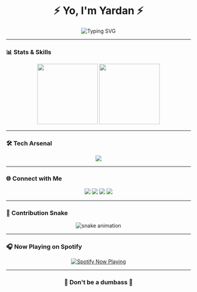 <!-- Banner / Typing Effect -->
<h1 align="center">⚡ Yo, I'm Yardan ⚡</h1>
<p align="center">
  <img src="https://readme-typing-svg.demolab.com?font=Orbitron&size=28&duration=3000&pause=1000&color=00F0FF&center=true&vCenter=true&width=600&lines=Welcome+to+my+Cyber+Profile;Coder+%7C+Gamer+%7C+Network+Enthusiast;Leveling+up+one+commit+at+a+time+🚀" alt="Typing SVG" />
</p>

---

### 📊 Stats & Skills
<p align="center">
  <img src="https://github-readme-stats.vercel.app/api?username=yardanshaq&show_icons=true&theme=synthwave" height="165"/>
  <img src="https://github-readme-stats.vercel.app/api/top-langs/?username=yardanshaq&layout=compact&theme=synthwave" height="165"/>
</p>

---

### 🛠️ Tech Arsenal
<p align="center">
  <img src="https://skillicons.dev/icons?i=js,ts,react,python,docker,linux,mysql,vscode,git" />
</p>

---

### 🌐 Connect with Me
<p align="center">
  <a href="https://tiktok.com/yardanshaq"><img src="https://skillicons.dev/icons?i=tiktok" /></a>
  <a href="https://x.com/yardanshaq"><img src="https://skillicons.dev/icons?i=x" /></a>
  <a href="https://discord.gg/yardanshaq"><img src="https://skillicons.dev/icons?i=discord" /></a>
  <a href="https://instagram.com/yardanshaq"><img src="https://skillicons.dev/icons?i=instagram" /></a>
</p>

---

### 🐍 Contribution Snake
<p align="center">
  <img src="https://raw.githubusercontent.com/yardanshaq/yardanshaq/output/github-contribution-grid-snake-dark.svg" alt="snake animation"/>
</p>

---

### 🎧 Now Playing on Spotify
<p align="center">
  <a href="https://open.spotify.com/user/31gqeqbcrwv6jibq3zzoxqbvhu64?si=8216f3796ba441a5">
    <img src="https://novatorem-yourusername.vercel.app/api/spotify" alt="Spotify Now Playing" />
  </a>
</p>

---

<h3 align="center">🚀 Don't be a dumbass 🚀</h3>
